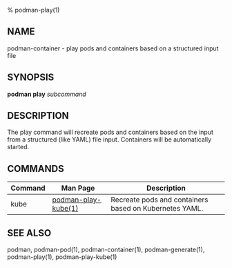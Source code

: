 % podman-play(1)

## NAME
podman\-container - play pods and containers based on a structured input file

## SYNOPSIS
**podman play** *subcommand*

## DESCRIPTION
The play command will recreate pods and containers based on the input from a structured (like YAML)
file input.  Containers will be automatically started.

## COMMANDS

| Command  | Man Page                                            | Description                                                                  |
| -------  | --------------------------------------------------- | ---------------------------------------------------------------------------- |
| kube     | [podman-play-kube(1)](podman-play-kube.1.md)        | Recreate pods and containers based on Kubernetes YAML.                       |

## SEE ALSO
podman, podman-pod(1), podman-container(1), podman-generate(1), podman-play(1), podman-play-kube(1)
